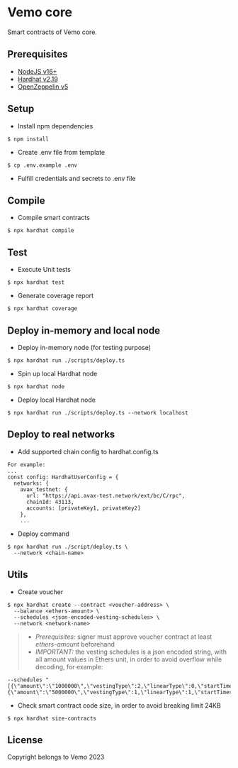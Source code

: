 # Vemo core
Smart contracts of Vemo core.

## Prerequisites
* [NodeJS v16+](https://nodejs.org/en)
* [Hardhat v2.19](https://hardhat.org/)
* [OpenZeppelin v5](https://docs.openzeppelin.com/contracts/5.x/)

## Setup
* Install npm dependencies
```
$ npm install
```

* Create .env file from template
```
$ cp .env.example .env
```

* Fulfill credentials and secrets to .env file

## Compile
* Compile smart contracts
```
$ npx hardhat compile
```

## Test
* Execute Unit tests
```
$ npx hardhat test
```

* Generate coverage report
```
$ npx hardhat coverage
```

## Deploy in-memory and local node
* Deploy in-memory node (for testing purpose)
```
$ npx hardhat run ./scripts/deploy.ts
```

* Spin up local Hardhat node
```
$ npx hardhat node
```

* Deploy local Hardhat node
```
$ npx hardhat run ./scripts/deploy.ts --network localhost
```

## Deploy to real networks
* Add supported chain config to hardhat.config.ts
```
For example:
...
const config: HardhatUserConfig = {
  networks: {
    avax_testnet: {
      url: "https://api.avax-test.network/ext/bc/C/rpc",
      chainId: 43113,
      accounts: [privateKey1, privateKey2]
    },
    ...
```

* Deploy command
```
$ npx hardhat run ./script/deploy.ts \
  --network <chain-name>
```

## Utils
* Create voucher
```
$ npx hardhat create --contract <voucher-address> \
  --balance <ethers-amount> \
  --schedules <json-encoded-vesting-schedules> \
  --network <network-name>
```
>  - *Prerequisites:* signer must approve voucher contract at least *ethers-amount* beforehand
>  - *IMPORTANT:* the vesting schedules is a json encoded string, with all amount values in Ethers unit, in order to avoid overflow while decoding, for example:
```
--schedules "[{\"amount\":\"1000000\",\"vestingType\":2,\"linearType\":0,\"startTimestamp\":1698828908,\"endTimestamp\":0,\"isVested\":0,\"remainingAmount\":\"0\"},{\"amount\":\"5000000\",\"vestingType\":1,\"linearType\":1,\"startTimestamp\":1700038508,\"endTimestamp\":1731660908,\"isVested\":0,\"remainingAmount\":\"5000000\"}]"
```

* Check smart contract code size, in order to avoid breaking limit 24KB
```
$ npx hardhat size-contracts
```

## License
Copyright belongs to Vemo 2023
